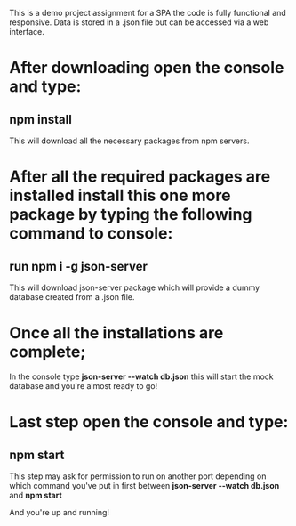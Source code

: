 This is a demo project assignment for a SPA the code is fully functional and responsive. Data is stored in a .json file but can be accessed via a web interface.

# After downloading open the console and type:
##  npm install
This will download all the necessary packages from npm servers.

# After all the required packages are installed install this one more package by typing the following command to console:
## **run  npm  i  -g  json-server**
This will download json-server package which will provide a dummy database created from a .json file.

# Once all the installations are complete;
In the console type **json-server --watch db.json** this will start the mock database and you're almost ready to go!

# Last step open the console and type:
## npm start

This step may ask for permission to run on another port depending on which command you've put in first between **json-server --watch db.json** and **npm start**

And you're up and running!

